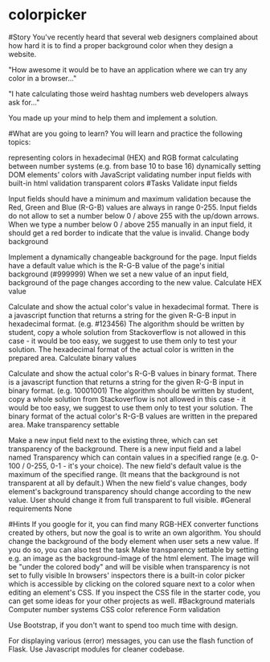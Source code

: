# colorpicker
#Story
You've recently heard that several web designers complained about how hard it is to find a proper background color when they design a website.

"How awesome it would be to have an application where we can try any color in a browser..."

"I hate calculating those weird hashtag numbers web developers always ask for..."

You made up your mind to help them and implement a solution.

#What are you going to learn?
You will learn and practice the following topics:

representing colors in hexadecimal (HEX) and RGB format
calculating between number systems (e.g. from base 10 to base 16)
dynamically setting DOM elements' colors with JavaScript
validating number input fields with built-in html validation
transparent colors
#Tasks
Validate input fields

Input fields should have a minimum and maximum validation because the Red, Green and Blue (R-G-B) values are always in range 0-255.
Input fields do not allow to set a number below 0 / above 255 with the up/down arrows.
When we type a number below 0 / above 255 manually in an input field, it should get a red border to indicate that the value is invalid.
Change body background

Implement a dynamically changeable background for the page.
Input fields have a default value which is the R-G-B value of the page's initial background (#999999)
When we set a new value of an input field, background of the page changes according to the new value.
Calculate HEX value

Calculate and show the actual color's value in hexadecimal format.
There is a javascript function that returns a string for the given R-G-B input in hexadecimal format. (e.g. #123456)
The algorithm should be written by student, copy a whole solution from Stackoverflow is not allowed in this case - it would be too easy, we suggest to use them only to test your solution.
The hexadecimal format of the actual color is written in the prepared area.
Calculate binary values

Calculate and show the actual color's R-G-B values in binary format.
There is a javascript function that returns a string for the given R-G-B input in binary format. (e.g. 10001001)
The algorithm should be written by student, copy a whole solution from Stackoverflow is not allowed in this case - it would be too easy, we suggest to use them only to test your solution.
The binary format of the actual color's R-G-B values are written in the prepared area.
Make transparency settable

Make a new input field next to the existing three, which can set transparency of the background.
There is a new input field and a label named Transparency which can contain values in a specified range (e.g. 0-100 / 0-255, 0-1 - it's your choice).
The new field's default value is the maximum of the specified range. (It means that the background is not transparent at all by default.)
When the new field's value changes, body element's background transparency should change according to the new value. User should change it from full transparent to full visible.
#General requirements
None

#Hints
If you google for it, you can find many RGB-HEX converter functions created by others, but now the goal is to write an own algorithm.
You should change the background of the body element when user sets a new value. If you do so, you can also test the task Make transparency settable by setting e.g. an image as the background-image of the html element. The image will be "under the colored body" and will be visible when transparency is not set to fully visible
In browsers' inspectors there is a built-in color picker which is accessible by clicking on the colored square next to a color when editing an element's CSS.
If you inspect the CSS file in the starter code, you can get some ideas for your other projects as well.
#Background materials
Computer number systems
CSS color reference
 Form validation

Use Bootstrap, if you don't want to spend too much time with design.

For displaying various (error) messages, you can use the flash function of Flask.
Use Javascript
modules
for cleaner codebase.
